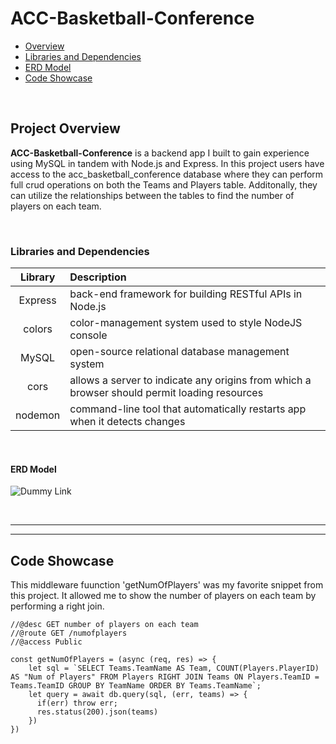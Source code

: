 # ACC-Basketball-Conference
- [Overview](#overview)
- [Libraries and Dependencies](#libraries-and-dependencies)
- [ERD Model](#erd-model)
- [Code Showcase](#code-showcase)

<br>

## Project Overview

**ACC-Basketball-Conference** is a backend app I built to gain experience using MySQL in tandem with Node.js and Express. In this project users have access to the acc_basketball_conference database where they can perform full crud operations on both the Teams and Players table. Additonally, they can utilize the relationships between the tables to find the number of players on each team.

<br>

### Libraries and Dependencies

|     Library      | Description                                |
| :--------------: | :----------------------------------------- | 
| Express | back-end framework for building RESTful APIs in Node.js |
| colors| color-management system used to style NodeJS console | 
| MySQL | open-source relational database management system |
| cors | allows a server to indicate any origins from which a browser should permit loading resources|
| nodemon | command-line tool that automatically restarts app when it detects changes|

<br>

#### ERD Model

![Dummy Link](https://res.cloudinary.com/tylerwashington98/image/upload/v1675587163/acc-basketball-conference/Screen_Shot_2023-02-05_at_3.22.39_AM_jifibz.png)

<br>

***

***
## Code Showcase

This middleware fuunction 'getNumOfPlayers' was my favorite snippet from this project. It allowed me to show the number of players on each team by performing a right join.

```
//@desc GET number of players on each team
//@route GET /numofplayers
//@access Public 

const getNumOfPlayers = (async (req, res) => {
    let sql = `SELECT Teams.TeamName AS Team, COUNT(Players.PlayerID) AS "Num of Players" FROM Players RIGHT JOIN Teams ON Players.TeamID = Teams.TeamID GROUP BY TeamName ORDER BY Teams.TeamName`;
    let query = await db.query(sql, (err, teams) => {
      if(err) throw err;
      res.status(200).json(teams)
    })
})

```

